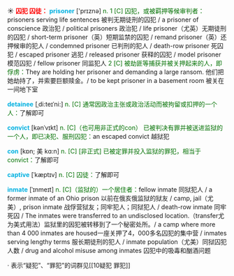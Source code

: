 ☀ <font color="red">**囚犯 囚徒：**</font>
<font color="sky blue">**prisoner**</font> ['prɪznə] 
<font color="rgb(227, 108, 9)">n. 1 [C] 囚犯，或被羁押等候审判者：</font>prisoners serving life sentences 被判无期徒刑的囚犯 / a prisoner of conscience 政治犯 / political prisoners 政治犯 / life prisoner（尤英）无期徒刑的囚犯 / short-term prisoner（英）短期监禁的囚犯 / remand prisoner（英）还押候审的犯人 / condemned prisoner 已判刑的犯人 / death-row prisoner 死囚犯 / escaped prisoner 逃犯 / released prisoner 获释的囚犯 / model prisoner 模范囚犯 / fellow prisoner 同监犯人 <font color="rgb(227, 108, 9)">2 [C] 被劫匪等捕获并被关押起来的人，即俘虏：</font>They are holding her prisoner and demanding a large ransom. 他们把她劫持了，并索要巨额赎金。/ to be kept prisoner in a basement room 被关在一间地下室
           
<font color="sky blue">**detainee**</font> [ˌdi:teɪˈni:]
<font color="rgb(227, 108, 9)">n. [C] 通常因政治主张或政治活动而被拘留或扣押的一个人：</font>了解即可

<font color="sky blue">**convict**</font> [kənˈvɪkt]
<font color="rgb(227, 108, 9)">n. [C]（也可用非正式的con） 已被判决有罪并被送进监狱的一个人，即已决犯、服刑囚犯：</font>an escaped convict 越狱犯           
           
<font color="sky blue">**con**</font> [kɒn; 美 kɑ:n]
<font color="rgb(227, 108, 9)">n. [C] [非正式] 已被定罪并投入监狱的罪犯，相当于convict：</font>了解即可           

<font color="sky blue">**captive**</font> [ˈkæptɪv]
<font color="rgb(227, 108, 9)">n. [C] 囚徒：</font>了解即可
           
<font color="sky blue">**inmate**</font> [ˈɪnmeɪt]
<font color="rgb(227, 108, 9)">n. [C]（监狱的）一个居住者：</font>fellow inmate 同狱犯人 / a former inmate of an Ohio prison 以前在俄亥俄监狱的狱友 / camp, jail（尤美）, prison inmate 战俘营狱友；同牢犯人；同狱犯人 / death-row inmate 同牢死囚 / The inmates were transferred to an undisclosed location.（transfer尤为美式用法）监狱里的因犯被转移到了一个秘密处所。/ a camp where more than 4 000 inmates are housed一座关押了4，000多名囚犯的集中营 / inmates serving lengthy terms 服长期徒刑的犯人 / inmate population（尤美）同狱囚犯人数 / drug and alcohol misuse among inmates 囚犯中的吸毒和酗酒问题

· 表示“疑犯”、“罪犯”的词群见[[10疑犯 罪犯]]

